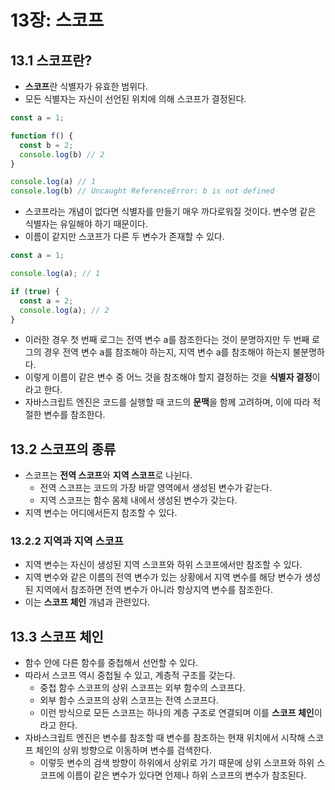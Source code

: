 # 13장: 스코프

## 13.1 스코프란?

- **스코프**란 식별자가 유효한 범위다.
- 모든 식별자는 자신이 선언된 위치에 의해 스코프가 결정된다.

```javascript
const a = 1;

function f() {
  const b = 2;
  console.log(b) // 2
}

console.log(a) // 1
console.log(b) // Uncaught ReferenceError: b is not defined
```

- 스코프라는 개념이 없다면 식별자를 만들기 매우 까다로워질 것이다. 변수명 같은 식별자는 유일해야 하기 때문이다.
- 이름이 같지만 스코프가 다른 두 변수가 존재할 수 있다.

```javascript
const a = 1;

console.log(a); // 1

if (true) {
  const a = 2;
  console.log(a); // 2
}
```

- 이러한 경우 첫 번째 로그는 전역 변수 a를 참조한다는 것이 분명하지만 두 번째 로그의 경우 전역 변수 a를 참조해야 하는지, 지역 변수 a를 참조해야 하는지 불분명하다.
- 이렇게 이름이 같은 변수 중 어느 것을 참조해야 할지 결정하는 것을 **식별자 결정**이라고 한다.
- 자바스크립트 엔진은 코드를 실행할 때 코드의 **문맥**을 함께 고려하며, 이에 따라 적절한 변수를 참조한다.

## 13.2 스코프의 종류

- 스코프는 **전역 스코프**와 **지역 스코프**로 나뉜다.
  - 전역 스코프는 코드의 가장 바깥 영역에서 생성된 변수가 같는다.
  - 지역 스코프는 함수 몸체 내에서 생성된 변수가 갖는다.
- 지역 변수는 어디에서든지 참조할 수 있다.

### 13.2.2 지역과 지역 스코프

- 지역 변수는 자신이 생성된 지역 스코프와 하위 스코프에서만 참조할 수 있다.
- 지역 변수와 같은 이름의 전역 변수가 있는 상황에서 지역 변수를 해당 변수가 생성된 지역에서 참조하면 전역 변수가 아니라 항상지역 변수를 참조한다.
- 이는 **스코프 체인** 개념과 관련있다.

## 13.3 스코프 체인

- 함수 안에 다른 함수를 중첩해서 선언할 수 있다.
- 따라서 스코프 역시 중첩될 수 있고, 계층적 구조를 갖는다.
  - 중첩 함수 스코프의 상위 스코프는 외부 함수의 스코프다.
  - 외부 함수 스코프의 상위 스코프는 전역 스코프다.
  - 이런 방식으로 모든 스코프는 하나의 계층 구조로 연결되며 이를 **스코프 체인**이라고 한다.
- 자바스크립트 엔진은 변수를 참조할 때 변수를 참조하는 현재 위치에서 시작해 스코프 체인의 상위 방향으로 이동하며 변수를 검색한다.
  - 이렇듯 변수의 검색 방향이 하위에서 상위로 가기 때문에 상위 스코프와 하위 스코프에 이름이 같은 변수가 있다면 언제나 하위 스코프의 변수가 참조된다.